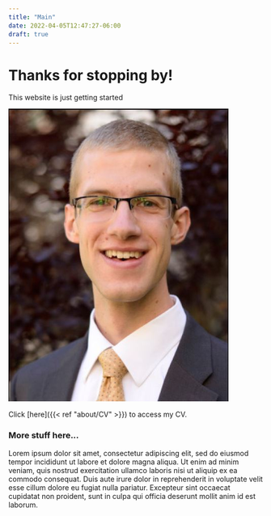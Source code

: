 ```yaml
---
title: "Main"
date: 2022-04-05T12:47:27-06:00
draft: true
---
```


# Thanks for stopping by!

This website is just getting started

![Benjamin D. Smith](Portrait.jpg)

Click [here]({{< ref "about/CV" >}}) to access my CV.
### More stuff here...

Lorem ipsum dolor sit amet, consectetur adipiscing elit, sed do eiusmod tempor incididunt ut labore et dolore magna aliqua. Ut enim ad minim veniam, quis nostrud exercitation ullamco laboris nisi ut aliquip ex ea commodo consequat. Duis aute irure dolor in reprehenderit in voluptate velit esse cillum dolore eu fugiat nulla pariatur. Excepteur sint occaecat cupidatat non proident, sunt in culpa qui officia deserunt mollit anim id est laborum.
